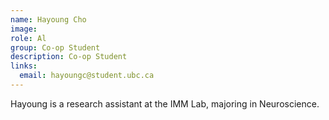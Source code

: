 ```yaml
---
name: Hayoung Cho
image: 
role: Al
group: Co-op Student
description: Co-op Student 
links:
  email: hayoungc@student.ubc.ca
---
```


Hayoung is a research assistant at the IMM Lab, majoring in Neuroscience.

